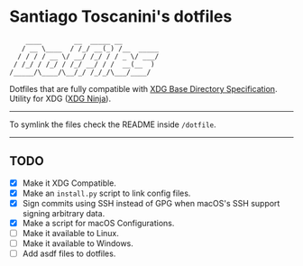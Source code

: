 # Santiago Toscanini's dotfiles

```
    ____        __  _____ __
   / __ \____  / /_/ __(_) /__  _____
  / / / / __ \/ __/ /_/ / / _ \/ ___/
 / /_/ / /_/ / /_/ __/ / /  __(__  )
/_____/\____/\__/_/ /_/_/\___/____/
```

Dotfiles that are fully compatible with [XDG Base Directory Specification](https://wiki.archlinux.org/title/XDG_Base_Directory).
Utility for XDG ([XDG Ninja](https://github.com/b3nj5m1n/xdg-ninja)).

---

To symlink the files check the README inside `/dotfile`.

---

## TODO

- [x] Make it XDG Compatible.
- [x] Make an `install.py` script to link config files.
- [x] Sign commits using SSH instead of GPG when macOS's SSH support signing arbitrary data.
- [x] Make a script for macOS Configurations.
- [ ] Make it available to Linux.
- [ ] Make it available to Windows.
- [ ] Add asdf files to dotfiles.

